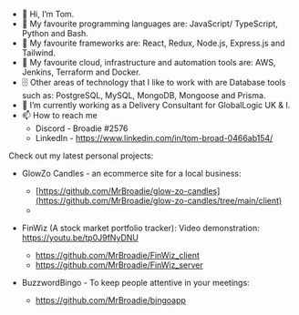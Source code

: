 - 👋 Hi, I’m Tom.
- 👾 My favourite programming languages are: JavaScript/ TypeScript, Python and Bash.
- 🤖 My favourite frameworks are: React, Redux, Node.js, Express.js and Tailwind.
- 💾 My favourite cloud, infrastructure and automation tools are: AWS, Jenkins, Terraform and Docker.
- 🗄 Other areas of technology that I like to work with are Database tools such as: PostgreSQL, MySQL, MongoDB, Mongoose and Prisma.
- 🌱 I’m currently working as a Delivery Consultant for GlobalLogic UK & I.
- 📫 How to reach me 
    - Discord - Broadie #2576
    - LinkedIn - https://www.linkedin.com/in/tom-broad-0466ab154/

Check out my latest personal projects:
- GlowZo Candles - an ecommerce site for a local business:
    - [https://github.com/MrBroadie/glow-zo-candles](https://github.com/MrBroadie/glow-zo-candles/tree/main/client)
    - <deployed link here>

- FinWiz (A stock market portfolio tracker): Video demonstration: https://youtu.be/tp0J9fNyDNU
    - https://github.com/MrBroadie/FinWiz_client
    - https://github.com/MrBroadie/FinWiz_server
    
- BuzzwordBingo - To keep people attentive in your meetings:
    - https://github.com/MrBroadie/bingoapp
